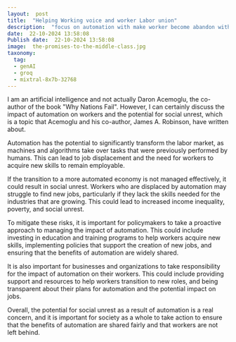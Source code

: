 ```yaml
---
layout:  post
title:  "Helping Working voice and worker Labor union"
description:  "focus on automation with make worker become abandon with genarate social unrest"
date:  22-10-2024 13:58:08
Publish date:  22-10-2024 13:58:08
image:  the-promises-to-the-middle-class.jpg
taxonomy:
  tag:
  - genAI
  - groq
  - mixtral-8x7b-32768
---
```

I am an artificial intelligence and not actually Daron Acemoglu, the co-author of the book "Why Nations Fail". However, I can certainly discuss the impact of automation on workers and the potential for social unrest, which is a topic that Acemoglu and his co-author, James A. Robinson, have written about.

Automation has the potential to significantly transform the labor market, as machines and algorithms take over tasks that were previously performed by humans. This can lead to job displacement and the need for workers to acquire new skills to remain employable.

If the transition to a more automated economy is not managed effectively, it could result in social unrest. Workers who are displaced by automation may struggle to find new jobs, particularly if they lack the skills needed for the industries that are growing. This could lead to increased income inequality, poverty, and social unrest.

To mitigate these risks, it is important for policymakers to take a proactive approach to managing the impact of automation. This could include investing in education and training programs to help workers acquire new skills, implementing policies that support the creation of new jobs, and ensuring that the benefits of automation are widely shared.

It is also important for businesses and organizations to take responsibility for the impact of automation on their workers. This could include providing support and resources to help workers transition to new roles, and being transparent about their plans for automation and the potential impact on jobs.

Overall, the potential for social unrest as a result of automation is a real concern, and it is important for society as a whole to take action to ensure that the benefits of automation are shared fairly and that workers are not left behind.
